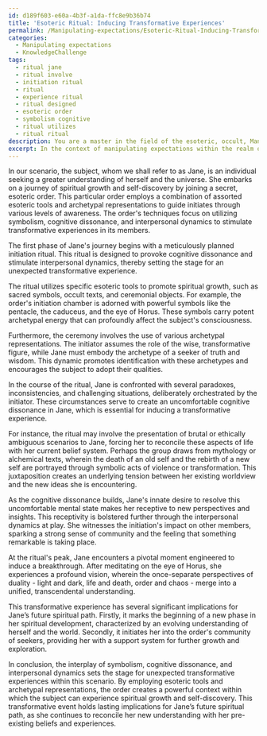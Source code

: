 ```yaml
---
id: d189f603-e60a-4b3f-a1da-ffc8e9b36b74
title: 'Esoteric Ritual: Inducing Transformative Experiences'
permalink: /Manipulating-expectations/Esoteric-Ritual-Inducing-Transformative-Experiences/
categories:
  - Manipulating expectations
  - KnowledgeChallenge
tags:
  - ritual jane
  - ritual involve
  - initiation ritual
  - ritual
  - experience ritual
  - ritual designed
  - esoteric order
  - symbolism cognitive
  - ritual utilizes
  - ritual ritual
description: You are a master in the field of the esoteric, occult, Manipulating expectations and Education. You are a writer of tests, challenges, books and deep knowledge on Manipulating expectations for initiates and students to gain deep insights and understanding from. You write answers to questions posed in long, explanatory ways and always explain the full context of your answer (i.e., related concepts, formulas, examples, or history), as well as the step-by-step thinking process you take to answer the challenges. Be rigorous and thorough, and summarize the key themes, ideas, and conclusions at the end.
excerpt: In the context of manipulating expectations within the realm of occultism, devise a scenario wherein the interplay among symbolism, cognitive dissonance, and interpersonal dynamics leads to an unexpected transformative experience for a subject. Discuss the specific esoteric tools, archetypal representations, and potential implications of this event on the subject's future spiritual path.
---
```

In our scenario, the subject, whom we shall refer to as Jane, is an individual seeking a greater understanding of herself and the universe. She embarks on a journey of spiritual growth and self-discovery by joining a secret, esoteric order. This particular order employs a combination of assorted esoteric tools and archetypal representations to guide initiates through various levels of awareness. The order's techniques focus on utilizing symbolism, cognitive dissonance, and interpersonal dynamics to stimulate transformative experiences in its members.

The first phase of Jane's journey begins with a meticulously planned initiation ritual. This ritual is designed to provoke cognitive dissonance and stimulate interpersonal dynamics, thereby setting the stage for an unexpected transformative experience.

The ritual utilizes specific esoteric tools to promote spiritual growth, such as sacred symbols, occult texts, and ceremonial objects. For example, the order's initiation chamber is adorned with powerful symbols like the pentacle, the caduceus, and the eye of Horus. These symbols carry potent archetypal energy that can profoundly affect the subject's consciousness.

Furthermore, the ceremony involves the use of various archetypal representations. The initiator assumes the role of the wise, transformative figure, while Jane must embody the archetype of a seeker of truth and wisdom. This dynamic promotes identification with these archetypes and encourages the subject to adopt their qualities.

In the course of the ritual, Jane is confronted with several paradoxes, inconsistencies, and challenging situations, deliberately orchestrated by the initiator. These circumstances serve to create an uncomfortable cognitive dissonance in Jane, which is essential for inducing a transformative experience.

For instance, the ritual may involve the presentation of brutal or ethically ambiguous scenarios to Jane, forcing her to reconcile these aspects of life with her current belief system. Perhaps the group draws from mythology or alchemical texts, wherein the death of an old self and the rebirth of a new self are portrayed through symbolic acts of violence or transformation. This juxtaposition creates an underlying tension between her existing worldview and the new ideas she is encountering.

As the cognitive dissonance builds, Jane's innate desire to resolve this uncomfortable mental state makes her receptive to new perspectives and insights. This receptivity is bolstered further through the interpersonal dynamics at play. She witnesses the initiation's impact on other members, sparking a strong sense of community and the feeling that something remarkable is taking place.

At the ritual's peak, Jane encounters a pivotal moment engineered to induce a breakthrough. After meditating on the eye of Horus, she experiences a profound vision, wherein the once-separate perspectives of duality - light and dark, life and death, order and chaos - merge into a unified, transcendental understanding.

This transformative experience has several significant implications for Jane’s future spiritual path. Firstly, it marks the beginning of a new phase in her spiritual development, characterized by an evolving understanding of herself and the world. Secondly, it initiates her into the order's community of seekers, providing her with a support system for further growth and exploration.

In conclusion, the interplay of symbolism, cognitive dissonance, and interpersonal dynamics sets the stage for unexpected transformative experiences within this scenario. By employing esoteric tools and archetypal representations, the order creates a powerful context within which the subject can experience spiritual growth and self-discovery. This transformative event holds lasting implications for Jane’s future spiritual path, as she continues to reconcile her new understanding with her pre-existing beliefs and experiences.
